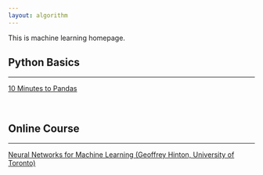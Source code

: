 ```yaml
---
layout: algorithm
---
```


This is machine learning homepage.

## Python Basics
---

[10 Minutes to Pandas]({{site.baseurl}}/algorithms/machinelearning/10-minutes-to-pandas "10 Minutes to Pandas")

<br>

## Online Course
---

[Neural Networks for Machine Learning (Geoffrey Hinton, University of Toronto)]({{site.baseurl}}/algorithms/machinelearning/nnml "Neural Networks for Machine Learning")
